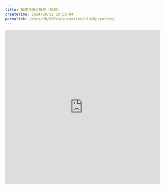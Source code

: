 ```yaml
---
title: 插槽与图片操作（视频）
createTime: 2024/09/11 10:50:04
permalink: /docs/db/dbPro/animation/slotOperation/
---
```

<iframe scrolling="no" src="http://player.youku.com/embed/XMTI1OTg5NDMwOA==" align="" width="100%" frameborder="0" height="500"></iframe>